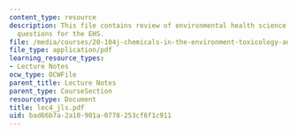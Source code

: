 ```yaml
---
content_type: resource
description: This file contains review of environmental health science paradigm, The
  questions for the EHS.
file: /media/courses/20-104j-chemicals-in-the-environment-toxicology-and-public-health-be-104j-spring-2005/bad66b7a2a10901a0778253cf6f1c911_lec4_jls.pdf
file_type: application/pdf
learning_resource_types:
- Lecture Notes
ocw_type: OCWFile
parent_title: Lecture Notes
parent_type: CourseSection
resourcetype: Document
title: lec4_jls.pdf
uid: bad66b7a-2a10-901a-0778-253cf6f1c911
---
```

